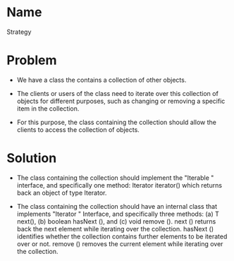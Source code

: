 # Name
Strategy

# Problem
* We have a class the contains a collection of other objects.

* The clients or users of the class need to iterate over this collection of objects for different purposes, such as changing or removing a specific item in the collection.

* For this purpose, the class containing the collection should allow the clients to access the collection of objects.

# Solution
* The class containing the collection should implement the "Iterable <T>" interface, and specifically one method: Iterator<T> iterator() which returns back an object of type Iterator.

* The class containing the collection should have an internal class that implements "Iterator <T>" Interface, and specifically three methods: (a) T next(), (b) boolean hasNext (), and (c) void remove (). next () returns back the next element while iterating over the collection. hasNext () identifies whether the collection contains further elements to be iterated over or not. remove () removes the current element while iterating over the collection.


